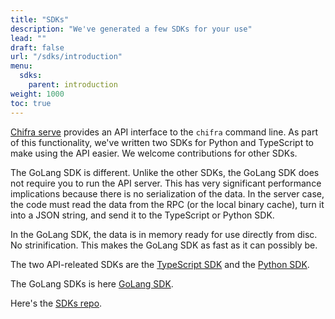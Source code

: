 ```yaml
---
title: "SDKs"
description: "We've generated a few SDKs for your use"
lead: ""
draft: false
url: "/sdks/introduction"
menu: 
  sdks:
    parent: introduction
weight: 1000
toc: true
---
```


[Chifra serve](/chifra/admin/#chifra-daemon) provides an API interface to the `chifra` command line. As part of this
functionality, we've written two SDKs for Python and TypeScript to make using the API easier. We welcome
contributions for other SDKs.

The GoLang SDK is different. Unlike the other SDKs, the GoLang SDK does not require you to run the API server.
This has very significant performance implications because there is no serialization of the data. In the
server case, the code must read the data from the RPC (or the local binary cache), turn it into a JSON string,
and send it to the TypeScript or Python SDK. 

In the GoLang SDK, the data is in memory ready for use directly from disc. No strinification. This makes the
GoLang SDK as fast as it can possibly be.

The two API-releated SDKs are the [TypeScript SDK](/sdks/typescript-sdk/) and the [Python SDK](/sdks/python-sdk/).

The GoLang SDKs is here [GoLang SDK](/sdks/go-sdk/).

Here's the [SDKs repo](https://github.com/TrueBlocks/trueblocks-core/blob/master/sdk/README.md).
